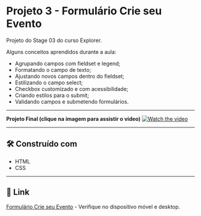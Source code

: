 # Projeto 3 - Formulário Crie seu Evento

Projeto do Stage 03 do curso Explorer.


Alguns conceitos aprendidos durante a aula:
- Agrupando campos com fieldset e legend;
- Formatando o campo de texto;
- Ajustando novos campos dentro do fieldset;
- Estilizando o campo select;
- Checkbox customizado e com acessibilidade;
- Criando estilos para o submit;
- Validando campos e submetendo formulários.

---

**Projeto Final (clique na imagem para assistir o vídeo)**
[![Watch the video](https://i.ibb.co/KsptMS9/image.png)](https://clipchamp.com/watch/4DkQpOeXO4t)

---

## 🛠️ Construído com

* HTML
* CSS

---

## 📌 Link

[Formulário Crie seu Evento](https://rocketseat-projeto3-formulario-evento.vercel.app/) - Verifique no dispositivo móvel e desktop.